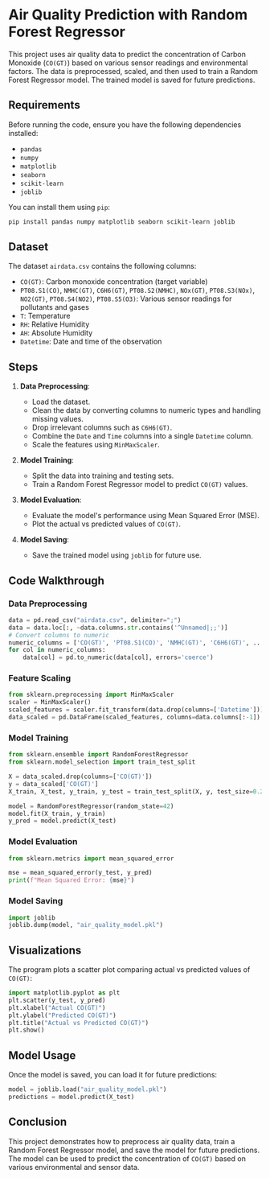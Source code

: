 
# Air Quality Prediction with Random Forest Regressor

This project uses air quality data to predict the concentration of Carbon Monoxide (`CO(GT)`) based on various sensor readings and environmental factors. The data is preprocessed, scaled, and then used to train a Random Forest Regressor model. The trained model is saved for future predictions.

## Requirements

Before running the code, ensure you have the following dependencies installed:

- `pandas`
- `numpy`
- `matplotlib`
- `seaborn`
- `scikit-learn`
- `joblib`

You can install them using `pip`:

```bash
pip install pandas numpy matplotlib seaborn scikit-learn joblib
```

## Dataset

The dataset `airdata.csv` contains the following columns:

- `CO(GT)`: Carbon monoxide concentration (target variable)
- `PT08.S1(CO)`, `NMHC(GT)`, `C6H6(GT)`, `PT08.S2(NMHC)`, `NOx(GT)`, `PT08.S3(NOx)`, `NO2(GT)`, `PT08.S4(NO2)`, `PT08.S5(O3)`: Various sensor readings for pollutants and gases
- `T`: Temperature
- `RH`: Relative Humidity
- `AH`: Absolute Humidity
- `Datetime`: Date and time of the observation

## Steps

1. **Data Preprocessing**:
   - Load the dataset.
   - Clean the data by converting columns to numeric types and handling missing values.
   - Drop irrelevant columns such as `C6H6(GT)`.
   - Combine the `Date` and `Time` columns into a single `Datetime` column.
   - Scale the features using `MinMaxScaler`.

2. **Model Training**:
   - Split the data into training and testing sets.
   - Train a Random Forest Regressor model to predict `CO(GT)` values.

3. **Model Evaluation**:
   - Evaluate the model's performance using Mean Squared Error (MSE).
   - Plot the actual vs predicted values of `CO(GT)`.

4. **Model Saving**:
   - Save the trained model using `joblib` for future use.

## Code Walkthrough

### Data Preprocessing

```python
data = pd.read_csv("airdata.csv", delimiter=";")
data = data.loc[:, ~data.columns.str.contains('^Unnamed|;;')]
# Convert columns to numeric
numeric_columns = ['CO(GT)', 'PT08.S1(CO)', 'NMHC(GT)', 'C6H6(GT)', ...]
for col in numeric_columns:
    data[col] = pd.to_numeric(data[col], errors='coerce')
```

### Feature Scaling

```python
from sklearn.preprocessing import MinMaxScaler
scaler = MinMaxScaler()
scaled_features = scaler.fit_transform(data.drop(columns=['Datetime']))
data_scaled = pd.DataFrame(scaled_features, columns=data.columns[:-1])
```

### Model Training

```python
from sklearn.ensemble import RandomForestRegressor
from sklearn.model_selection import train_test_split

X = data_scaled.drop(columns=['CO(GT)'])
y = data_scaled['CO(GT)']
X_train, X_test, y_train, y_test = train_test_split(X, y, test_size=0.2, random_state=42)

model = RandomForestRegressor(random_state=42)
model.fit(X_train, y_train)
y_pred = model.predict(X_test)
```

### Model Evaluation

```python
from sklearn.metrics import mean_squared_error

mse = mean_squared_error(y_test, y_pred)
print(f"Mean Squared Error: {mse}")
```

### Model Saving

```python
import joblib
joblib.dump(model, "air_quality_model.pkl")
```

## Visualizations

The program plots a scatter plot comparing actual vs predicted values of `CO(GT)`:

```python
import matplotlib.pyplot as plt
plt.scatter(y_test, y_pred)
plt.xlabel("Actual CO(GT)")
plt.ylabel("Predicted CO(GT)")
plt.title("Actual vs Predicted CO(GT)")
plt.show()
```

## Model Usage

Once the model is saved, you can load it for future predictions:

```python
model = joblib.load("air_quality_model.pkl")
predictions = model.predict(X_test)
```

## Conclusion

This project demonstrates how to preprocess air quality data, train a Random Forest Regressor model, and save the model for future predictions. The model can be used to predict the concentration of `CO(GT)` based on various environmental and sensor data.
